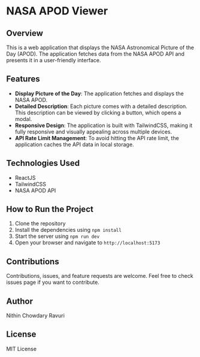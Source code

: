 # NASA APOD Viewer

## Overview
This is a web application that displays the NASA Astronomical Picture of the Day (APOD). The application fetches data from the NASA APOD API and presents it in a user-friendly interface.

## Features
- **Display Picture of the Day**: The application fetches and displays the NASA APOD.
- **Detailed Description**: Each picture comes with a detailed description. This description can be viewed by clicking a button, which opens a modal.
- **Responsive Design**: The application is built with TailwindCSS, making it fully responsive and visually appealing across multiple devices.
- **API Rate Limit Management**: To avoid hitting the API rate limit, the application caches the API data in local storage.

## Technologies Used
- ReactJS
- TailwindCSS
- NASA APOD API

## How to Run the Project
1. Clone the repository
2. Install the dependencies using `npm install`
3. Start the server using `npm run dev`
4. Open your browser and navigate to `http://localhost:5173`

## Contributions
Contributions, issues, and feature requests are welcome. Feel free to check issues page if you want to contribute.

## Author
Nithin Chowdary Ravuri

## License
MIT License

